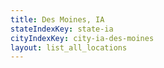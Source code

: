 ```yaml
---
title: Des Moines, IA
stateIndexKey: state-ia
cityIndexKey: city-ia-des-moines
layout: list_all_locations
---
```

